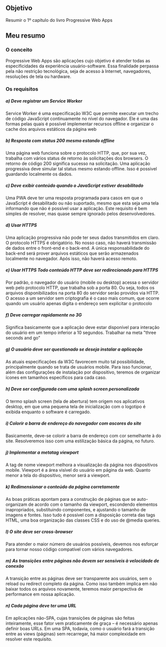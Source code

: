 
## Objetivo
Resumir o 1º capítulo do livro Progressive Web Apps
## Meu resumo 
### O conceito
Progressive Web Apps são aplicações cujo objetivo é atender todas as especificidades da experiência usuário-software. 
Essa finalidade perpassa pela não restrição tecnológica, seja de acesso à Internet, navegadores, resoluções de tela ou hardware.
### Os requisitos 
##### a) Deve registrar um Service Worker
Service	Worker	é	uma	especificação	W3C	que	permite	executar um	 trecho	 de	 código	 JavaScript	 continuamente	 no	 nível	 do navegador. Ele é uma das formas pelas quais	é possível implementar	 recursos	 offline	 e	 organizar	 o	 cache	 dos	 arquivos estáticos	da	página	web

##### b) Resposta com status 200 mesmo estando offline
Uma	página	web	funciona	 sobre	 o	protocolo	HTTP,	 que,	por sua	 vez,	 trabalha	 com	 vários	 status	 de	 retorno	 às	 solicitações	 dos browsers.	O	retorno	de	código	200	significa	sucesso	na	solicitação. Uma	aplicação	progressiva	deve	simular	tal	status	mesmo	estando offline.	Isso é possivel guardando localmente os dados.

##### c) Deve exibir conteúdo quando o JavaScript estiver desabilitado
 Uma	 PWA	 deve	 ter	 uma resposta	programada	para	casos	em	que	o	JavaScript	é	desabilitado ou	não	suportado,	mesmo	que	esta	seja uma	 tela	informando	que não	 é	 possível	 usar	 a	 aplicação.	 Este	 requisito	 é	 bem	 simples	 de resolver,	mas	quase	sempre	ignorado	pelos	desenvolvedores.

##### d) Usar	HTTPS
Uma	 aplicação	 progressiva	 não	 pode	 ter	 seus	 dados transmitidos	 em	 claro.	 O	 protocolo	 HTTPS	 é	 obrigatório.	 No nosso	caso,	não	haverá	transmissão	de	dados	entre	o	front-end	e	o back-end.	 A	 única	 responsabilidade	 do	 back-end	 será	 prover arquivos estáticos	 que	 serão	 armazenados	 localmente	 no navegador.	Após	isso,	não	haverá	acesso	remoto.

##### e) Usar	HTTPS Todo	 conteúdo	 HTTP	 deve	 ser	 redirecionado	 para HTTPS
Por	 padrão,	 o	 navegador	 do	 usuário
(mobile	ou	desktop)	acessa	o	 servidor	web	pelo	protocolo	HTTP,
que	 trabalha	 sob	 a	 porta	 80.	 Ou	 seja,	 todos	 os	 arquivos
disponibilizados	na	porta	80	do	servidor	serão	providos	via	HTTP.
O	acesso	a	um	servidor	sem	criptografia	é	o	caso	mais	comum,	que
ocorre	quando	um	usuário	apenas	digita	o	endereço	sem	explicitar
o	protocolo

##### f) Deve	carregar	rapidamente	no	3G
Significa	basicamente	que	a	aplicação
deve	 estar	 disponível	 para	 interação	 do	 usuário	 em	 um	 tempo
inferior	 a	 10	 segundos.	Trabalhar na meta "three	seconds	and	go"

##### g) O	 usuário	 deve	 ser	 questionado	 se	 deseja	 instalar	 a aplicação
As	 atuais	 especificações	 da	 W3C	 favorecem	 muito	 tal
possibilidade,	principalmente	quando	se	 trata	de	usuários	mobile.
Para	 isso	 funcionar,	 além	 das	 configurações	 de
instalação	 por	 dispositivo,	 teremos	 de	 organizar	 ícones	 em
tamanhos	específicos	para	cada	caso.	

##### h) Deve	 ser	 configurada	 com	 uma	 splash	 screen personalizada
O	 termo	 splash	 screen	 (tela	 de	 abertura)	 tem	 origem	 nos aplicativos	desktop,	em	que	uma	pequena	tela	de	inicialização	com o	logotipo	é	exibida	enquanto	o	software	é	carregado.	

##### i) Colorir	 a	 barra	 de	 endereço	 do	 navegador	 com	 ascores	do	site
Basicamente,	 deve-se	 colorir	 a	 barra	 de	 endereço	 com	 cor semelhante	à	do	site.	Resolveremos	isso	com	uma	estilização	básica da	página,	no	futuro. 

##### j) Implementar	a	metatag	viewport
A	tag		<meta>		de	nome		viewport		melhora	a	visualização	da página	 nos	 dispositivos	 mobile.	 Viewport	 é	 a	 área	 visível	 do usuário	 em	 página	 da	 web.	 Quanto	 menor	 a	 tela	 do	 dispositivo, menor	será	a	viewport. 

##### k) Redimensionar	o	conteúdo	da	página	corretamente
As	boas	práticas	apontam	para	a	construção	de	páginas	que	se auto-organizam	 de	 acordo	 com	 o	 tamanho	 da	 viewport, escondendo	 elementos	inapropriados,	 substituindo	 componentes, e	 ajustando	 o	 tamanho	 de	 imagens	 e	fontes.	 Isso	 tudo	 é	 possível com	a	disposição	correta	das	tags	HTML,	uma	boa	organização	das classes	CSS	e	do	uso	de	@media	queries.

##### l) O	site	deve	ser	cross-browser
Para	 atender	 o	maior	 número	 de	 usuários	 possíveis,	devemos nos	 esforçar	 para	 tornar	 nosso	 código	 compatível	 com	 vários navegadores.

##### m) As	transições	entre	páginas	não	devem	ser	sensíveis	à velocidade	de	conexão
A	transição	entre	as	páginas	deve	ser	transparente aos	usuários,	sem	o		reload		ou		redirect		completo	da	página. Como	 isso	 também	 implica	 em	 não	 baixar	 todos	 os	 arquivos novamente,	 teremos	maior	 perspectiva	 de	 performance	 em	 nossa aplicação.

##### n) Cada	página	deve	ter	uma	URL
Em	aplicações	não-SPA,	cujas	 transições	de	páginas	são	feitas inteiramente,	esse	fator	vem	praticamente	de	graça	–	é	necessário apenas	definir	boas	URLs.	Em	uma	SPA,	todavia,	como	o	usuário fará	a	 transição	entre	as	views	(páginas)	sem	recarregar,	há	maior complexidade	em	resolver	este	requisito.

